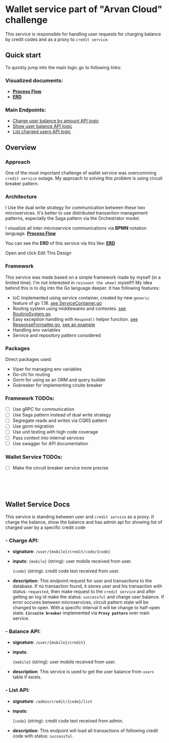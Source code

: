 # Wallet service part of "Arvan Cloud" challenge

This service is responsible for handling user requests for charging balance by credit codes and as a proxy to `credit service`.

## Quick start
To quickly jump into the main logic go to following links:

### Visualized documents:
- [**Process Flow**](https://online.visual-paradigm.com/community/share/arvan-challenge-flow)
- [**ERD**](https://online.visual-paradigm.com/community/share/arvan-challenge-erd)



### Main Endpoints:
- [Charge user balance by amount API logic](https://github.com/hosseinm1997/wallet-service/blob/30e2401267eb551462005b84bfadcab71a1e876e/http/endpoints/user/CreditEndpoint.go#L15)
- [Show user balance API logic](https://github.com/hosseinm1997/wallet-service/blob/30e2401267eb551462005b84bfadcab71a1e876e/http/endpoints/user/CreditEndpoint.go#L37)
- [List charged users API logic](https://github.com/hosseinm1997/wallet-service/blob/30e2401267eb551462005b84bfadcab71a1e876e/http/endpoints/user/CreditEndpoint.go#L37)

## Overview

### Approach

One of the most important challenge of wallet service was overcomming `credit service` outage. My approach to solving this problem is using circuit breaker pattern.

### Architecture
I Use the dual write strategy for communication between these two microservices. It's better to use distributed transaction management patterns, especially the Saga pattern via the Orchestrator model. 


I visualize all inter-microservice communications via **BPMN** notation language.
[**Process Flow**](https://online.visual-paradigm.com/community/share/arvan-challenge-flow)

You can see the **ERD** of this service via this like:
[**ERD**](https://online.visual-paradigm.com/community/share/arvan-challenge-erd)

Open and click Edit This Design

### Framework
This service was made based on a simple framework made by myself (in a limited time). I'm not interested in `reinvent the wheel` myself!! My idea behind this is to dig into the Go language deeper. It has following features:

- IoC implemented using service container, created by new `generic` feature of go 1.18. [see ServiceContainer.go](https://github.com/hosseinm1997/credit-service/blob/main/infrastructures/ServiceContainer.go)
- Routing system using middlewares and contextes. [see RoutingSystem.go](https://github.com/hosseinm1997/credit-service/blob/main/infrastructures/RoutingSystem.go)
- Easy exception handling with `Respond()` helper function. [see ResponseFormatter.go](https://github.com/hosseinm1997/credit-service/blob/main/http/middlewares/ResponseFormatter.go), [see an example](https://github.com/hosseinm1997/credit-service/blob/ab1eda279aa9e2a4d02b4d752e09de0e0f3da42f/http/endpoints/SpendCodeEndpoint.go#L71)
- Handling env variables
- Service and repository pattern considered

### Packages
Direct packages used:

- Viper for managing env variables
- Go-chi for routing
- Gorm for using as an ORM and query builder
- Gobreaker for implementing ciruite breaker

### Framework TODOs:
- [ ] Use gRPC for communication
- [ ] Use Saga pattern instead of dual write strategy
- [ ] Segregate reads and writes via CQRS pattern 
- [ ] Use gorm migration
- [ ] Use unit testing with high code coverage
- [ ] Pass context into internal services
- [ ] Use swagger for API documentation

### Wallet Service TODOs:
- [ ] Make the circuit breaker service more precise

<br/>
<br/>
<br/>

## Wallet Service Docs

This service is standing between user and `credit service` as a proxy. It charge the balance, show the balance and has admin api for showing list of charged user by a specific credit code

### - Charge API:
- **signature**: `/user/{mobile}/credit/code/{code}` 
- **inputs**:
    `{mobile}` (string): user mobile received from user.

    `{code}` (string): credit code text received from user.

- **description**: This endpoint request for user and transactions to the database. If no transaction found, it stores user and
his transaction with status: `requested`, then make request to the `credit service` and after getting an log id make the status: `successful` and
charge user balance. If error occures between microservices, circuit pattern state will be changed to open. 
With a specific interval it will be change to half-open state. **`Circuite breaker`** implemented via **`Proxy pattern`** over main service.


### - Balance API:
- **signature**: `/user/{mobile}/credit}` 
- **inputs**:

    `{mobile}` (string): user mobile received from user.

- **description**: This service is used to get the user balance from `users` table if exists.


### - List API:
- **signature**: `/admin/credit/{code}/list` 
- **inputs**:

    `{code}` (string): credit code text received from admin.

- **description**: This endpoint will load all transactions of following credit code with status: `successful`.

